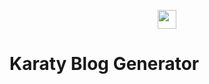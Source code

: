 <p align="center">
  <img src="https://avatars.githubusercontent.com/u/79236386?s=200&v=4" height="30" width="30">
</p>

# Karaty Blog Generator